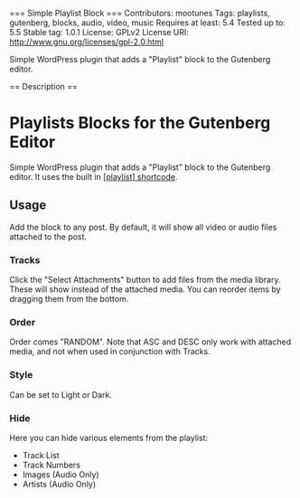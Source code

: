 === Simple Playlist Block ===
Contributors: mootunes
Tags: playlists, gutenberg, blocks, audio, video, music
Requires at least: 5.4
Tested up to: 5.5
Stable tag: 1.0.1
License: GPLv2
License URI: http://www.gnu.org/licenses/gpl-2.0.html

Simple WordPress plugin that adds a "Playlist" block to the Gutenberg editor.

== Description ==

# Playlists Blocks for the Gutenberg Editor
Simple WordPress plugin that adds a "Playlist" block to the Gutenberg editor. It uses the built in [[playlist] shortcode](https://codex.wordpress.org/Playlist_Shortcode).

## Usage
Add the block to any post. By default, it will show all video or audio files attached to the post.

### Tracks
Click the "Select Attachments" button to add files from the media library. These will show instead of the attached media. You can reorder items by dragging them from the bottom.

### Order
Order comes  "RANDOM". Note that ASC and DESC only work with attached media, and not when used in conjunction with Tracks.

### Style
Can be set to Light or Dark.

### Hide
Here you can hide various elements from the playlist:
* Track List
* Track Numbers
* Images (Audio Only)
* Artists (Audio Only)
